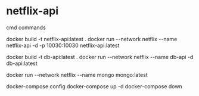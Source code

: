 # netflix-api

cmd commands

docker build -t netflix-api:latest .
docker run --network netflix --name netflix-api -d -p 10030:10030 netflix-api:latest

docker build -t db-api:latest .
docker run --network netflix --name db-api -d db-api:latest

docker run --network netflix --name mongo mongo:latest

docker-compose config
docker-compose up -d
docker-compose down
